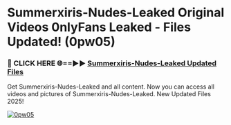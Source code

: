 # Summerxiris-Nudes-Leaked Original Videos 0nlyFans Leaked - Files Updated! (0pw05)

<h3>🔴 CLICK HERE 🌐==►► <a href="https://tinyurl.com/4mcuefdz" rel="nofollow">Summerxiris-Nudes-Leaked Updated Files</a></h3>

Get Summerxiris-Nudes-Leaked and all content. Now you can access all videos and pictures of Summerxiris-Nudes-Leaked. New Updated Files 2025!

[![0pw05](https://i.imgur.com/StAQSOY.gif)](https://tinyurl.com/4mcuefdz)
